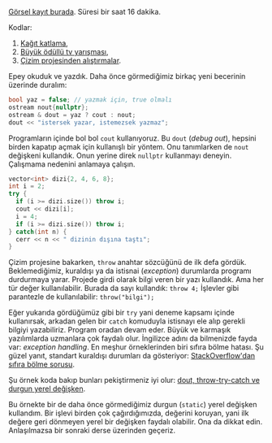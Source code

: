 [Görsel kayıt burada](https://drive.google.com/file/d/1QVIXkgY4_82bnhnCnjpk2D50BjXFn3DA). Süresi bir saat 16 dakika.

Kodlar: 
1) [Kağıt katlama](https://onlinegdb.com/tQoReRxKL),  
2) [Büyük ödüllü tv yarışması](https://onlinegdb.com/uKpzahF_x),
3) [Çizim projesinden alıştırmalar](https://onlinegdb.com/QmJYoa6Z0).

Epey okuduk ve yazdık. Daha önce görmediğimiz birkaç yeni becerinin üzerinde duralım:

```c++
bool yaz = false; // yazmak için, true olmalı 
ostream nout{nullptr};
ostream & dout = yaz ? cout : nout;
dout << "istersek yazar, istemezsek yazmaz";
```

Programların içinde bol bol `cout` kullanıyoruz. Bu `dout` (*debug out*), hepsini birden kapatıp açmak için kullanışlı bir yöntem. Onu tanımlarken de `nout` değişkeni kullandık. Onun yerine direk `nullptr` kullanmayı deneyin. Çalışmama nedenini anlamaya çalışın. 

```c++
vector<int> dizi{2, 4, 6, 8};
int i = 2;
try {
  if (i >= dizi.size()) throw i;
  cout << dizi[i];
  i = 4;
  if (i >= dizi.size()) throw i;
} catch(int n) {
  cerr << n << " dizinin dışına taştı";
} 
``` 

Çizim projesine bakarken, `throw` anahtar sözcüğünü de ilk defa gördük. Beklemediğimiz, kuraldışı ya da istisnai (*exception*) durumlarda programı durdurmaya yarar. Projede  girdi olarak bilgi veren bir yazı kullandık. Ama her tür değer kullanılabilir. Burada da sayı kullandık: `throw 4;` İşlevler gibi parantezle de kullanılabilir: `throw("bilgi");`

Eğer yukarıda gördüğümüz gibi bir `try` yani deneme kapsamı içinde kullanırsak, arkadan gelen bir `catch` komuduyla istisnayı ele alıp gerekli bilgiyi yazabiliriz. Program oradan devam eder. Büyük ve karmaşık yazılımlarda uzmanlara çok faydalı olur. İngilizce adını da bilmenizde fayda var: *exception handling*. En meşhur örneklerinden biri sıfıra bölme hatası. Şu güzel yanıt, standart kuraldışı durumları da gösteriyor: [StackOverflow'dan sıfıra bölme sorusu](https://stackoverflow.com/a/6121690/3058236).

Şu örnek koda bakıp bunları pekiştirmeniz iyi olur: [dout, throw-try-catch ve durgun yerel değişken](https://onlinegdb.com/mmWkdwbUY).

Bu örnekte bir de daha önce görmediğimiz durgun (`static`) yerel değişken kullandım. Bir işlevi birden çok çağırdığımızda, değerini koruyan, yani ilk değere geri dönmeyen yerel bir değişken faydalı olabilir. Ona da dikkat edin. Anlaşılmazsa bir sonraki derse üzerinden geçeriz. 
